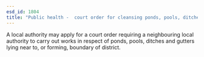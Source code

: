 ```yaml
---
esd_id: 1804
title: "Public health -  court order for cleansing ponds, pools, ditches and gutters"
---
```


A local authority may apply for a court order requiring a neighbouring local authority to carry out works in respect of ponds, pools, ditches and gutters lying near to, or forming, boundary of district.


